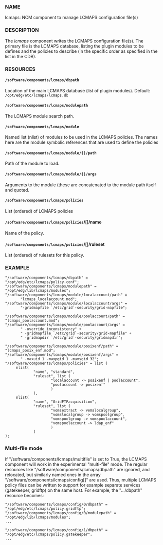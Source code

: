 
### NAME

lcmaps: NCM component to manage LCMAPS configuration file(s)

### DESCRIPTION

The _lcmaps_ component writes the LCMAPS configuration file(s). The
primary file is the LCMAPS database, listing the plugin modules
to be defines and the policies to describe (in the specific order
as specified in the list in the CDB).

### RESOURCES

#### `/software/components/lcmaps/dbpath`

Location of the main LCMAPS database (list of plugin modules).
Default: `/opt/edg/etc/lcmaps/lcmaps.db`

#### `/software/components/lcmaps/modulepath`

The LCMAPS module search path.

#### `/software/components/lcmaps/module`

Named list (nlist) of modules to be used in the LCMAPS policies.
The names here are the module symbolic references that
are used to define the policies

#### `/software/components/lcmaps/module/{}/path`

Path of the module to load.

#### `/software/components/lcmaps/module/{}/args`

Arguments to the module (these are concatenated to the module
path itself and quoted.

#### `/software/components/lcmaps/policies`

List (ordered) of LCMAPS policies

#### `/software/components/lcmaps/policies`/\[\]/name

Name of the policy.

#### `/software/components/lcmaps/policies`/\[\]/ruleset

List (ordered) of rulesets for this policy.

### EXAMPLE

    "/software/components/lcmaps/dbpath" = "/opt/edg/etc/lcmaps/policy.conf";
    "/software/components/lcmaps/modulepath" = "/opt/edg/lib/lcmaps/modules";
    "/software/components/lcmaps/module/localaccount/path" =
           "lcmaps_localaccount.mod";
    "/software/components/lcmaps/module/localaccount/args" =
           "-gridmapfile `/etc/grid`-security/grid-mapfile";

    "/software/components/lcmaps/module/poolaccount/path" = "lcmaps_poolaccount.mod";
    "/software/components/lcmaps/module/poolaccount/args" =
           " -override_inconsistency" +
           " -gridmapfile `/etc/grid`-security/grid-mapfile" +
           " -gridmapdir `/etc/grid`-security/gridmapdir";

    "/software/components/lcmaps/module/posixenf/path" = "lcmaps_posix_enf.mod";
    "/software/components/lcmaps/module/posixenf/args" =
           " -maxuid 1 -maxpgid 1 -maxsgid 32";
    "/software/components/lcmaps/policies" = list (
         nlist(
                 "name", "standard",
                 "ruleset", list (
                         "localaccount -> posixenf | poolaccount",
                         "poolaccount -> posixenf"
                         )
                 ),
         nlist(
                 "name", "GridFTPacquisition",
                 "ruleset", list (
                         "vomsextract -> vomslocalgroup",
                         "vomslocalgroup -> vomspoolgroup",
                         "vomspoolgroup -> vomspoolaccount",
                         "vomspoolaccount -> ldap_enf"
                         )
                 )
    );

### Multi-file mode

If "/software/components/lcmaps/multifile" is set to True, the LCMAPS
component will work in the experimental "multi-file" mode. The regular
resources like "/software/components/lcmaps/dbpath" are ignored, and
relocated, but similarly named ones in the array
"/software/components/lcmaps/config\[\]" are used. Thus, multiple
LCMAPS policy files can be written to support for example separate
services (gatekeeper, gridftp) on the same host.
For example, the ".../dbpath" resource becomes:

    "/software/components/lcmaps/config/0/dbpath" = "/opt/edg/etc/lcmaps/policy.gridftp";
    "/software/components/lcmaps/config/0/modulepath" = "/opt/edg/lib/lcmaps/modules";
    ...

    "/software/components/lcmaps/config/1/dbpath" = "/opt/edg/etc/lcmaps/policy.gatekeeper";
    ...
